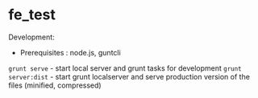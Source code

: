 fe_test
=======

Development:
- Prerequisites : node.js, guntcli

`grunt serve` - start local server and grunt tasks for development
`grunt server:dist` - start grunt localserver and serve production version of the files (minified, compressed)
